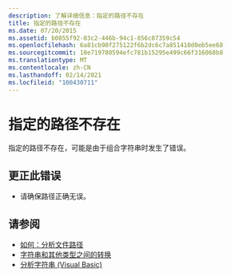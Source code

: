 ```yaml
---
description: 了解详细信息：指定的路径不存在
title: 指定的路径不存在
ms.date: 07/20/2015
ms.assetid: b0855f92-03c2-446b-94c1-856c87359c54
ms.openlocfilehash: 6a81cb90f275122f6b2dc6c7a851410d0eb5ee68
ms.sourcegitcommit: 10e719780594efc781b15295e499c66f316068b8
ms.translationtype: MT
ms.contentlocale: zh-CN
ms.lasthandoff: 02/14/2021
ms.locfileid: "100430711"
---
```

# <a name="the-specified-path-does-not-exist"></a>指定的路径不存在

指定的路径不存在，可能是由于组合字符串时发生了错误。  
  
## <a name="to-correct-this-error"></a>更正此错误  
  
- 请确保路径正确无误。  
  
## <a name="see-also"></a>请参阅

- [如何：分析文件路径](../developing-apps/programming/drives-directories-files/how-to-parse-file-paths.md)
- [字符串和其他类型之间的转换](../programming-guide/language-features/data-types/conversions-between-strings-and-other-types.md)
- [分析字符串 (Visual Basic)](/previous-versions/visualstudio/visual-studio-2010/ms235224(v=vs.100))
